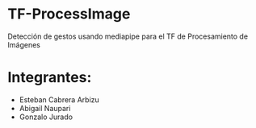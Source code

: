 # TF-ProcessImage
Detección de gestos usando mediapipe para el TF de Procesamiento de Imágenes

# Integrantes:
* Esteban Cabrera Arbizu
* Abigail Naupari
* Gonzalo Jurado
